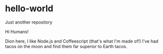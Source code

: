 # hello-world
Just another repository

Hi Humans!

Dion here, I like Node.js and Coffeescript (that's what I'm made of!)
I've had tacos on the moon and find them far superior to Earth tacos.
